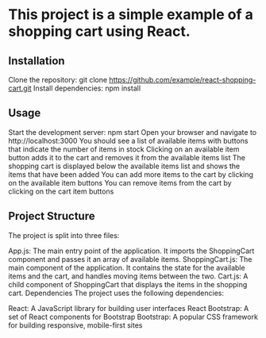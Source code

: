 # This project is a simple example of a shopping cart using React.

## Installation
Clone the repository: git clone https://github.com/example/react-shopping-cart.git
Install dependencies: npm install
## Usage
Start the development server: npm start
Open your browser and navigate to http://localhost:3000
You should see a list of available items with buttons that indicate the number of items in stock
Clicking on an available item button adds it to the cart and removes it from the available items list
The shopping cart is displayed below the available items list and shows the items that have been added
You can add more items to the cart by clicking on the available item buttons
You can remove items from the cart by clicking on the cart item buttons
## Project Structure
The project is split into three files:

App.js: The main entry point of the application. It imports the ShoppingCart component and passes it an array of available items.
ShoppingCart.js: The main component of the application. It contains the state for the available items and the cart, and handles moving items between the two.
Cart.js: A child component of ShoppingCart that displays the items in the shopping cart.
Dependencies
The project uses the following dependencies:

React: A JavaScript library for building user interfaces
React Bootstrap: A set of React components for Bootstrap
Bootstrap: A popular CSS framework for building responsive, mobile-first sites
